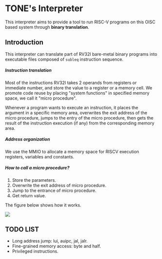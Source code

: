 # TONE's Interpreter

This interpreter aims to provide a tool to run RISC-V programs on this OISC based system through **binary translation**.



## Introduction

This interpreter can translate part of RV32I bare-metal binary programs into executable files composed of `subleq` instruction sequence.

##### Instruction translation

Most of the instructions RV32I takes 2 operands from registers or immediate number, and store the value to a register or a memory cell. We promote code reuse by placing "system functions" in specified memory space, we call it "micro procedure".

Whenever a program wants to execute an instruction, it places the argument in a specific memory area, overwrites the exit address of the micro procedure, jumps to the entry of the micro procedure, then gets the result of the instruction execution (if any) from the corresponding memory area.

##### Address organization

We use the MMIO to allocate a memory space for RISCV execution registers, variables and constants.

##### How to call a micro procedure?

1. Store the parameters.
2. Overwrite the exit address of micro procedure.
3. Jump to the entrance of micro procedure.
4. Get return value.



The figure below shows how it works.

![](/asset/mmio.png)



## TODO LIST

- Long address jump: lui, auipc, jal, jalr.
- Fine-grained memory access: byte and half.
- Privileged instructions.